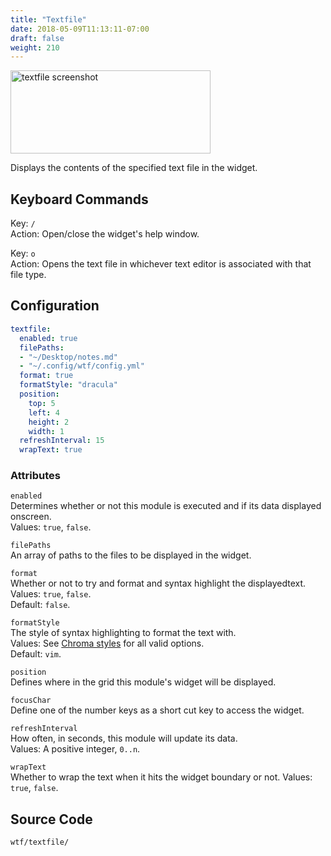 ```yaml
---
title: "Textfile"
date: 2018-05-09T11:13:11-07:00
draft: false
weight: 210
---
```


<img class="screenshot" src="/imgs/modules/textfile.png" width="320" height="133" alt="textfile screenshot" />

Displays the contents of the specified text file in the widget.

## Keyboard Commands

<span class="caption">Key:</span> `/` <br />
<span class="caption">Action:</span> Open/close the widget's help window.

<span class="caption">Key:</span> `o` <br />
<span class="caption">Action:</span> Opens the text file in whichever text editor is associated  with that file type.

## Configuration

```yaml
textfile:
  enabled: true
  filePaths:
  - "~/Desktop/notes.md"
  - "~/.config/wtf/config.yml"
  format: true
  formatStyle: "dracula"
  position:
    top: 5
    left: 4
    height: 2
    width: 1
  refreshInterval: 15
  wrapText: true
```

### Attributes

`enabled` <br />
Determines whether or not this module is executed and if its data displayed onscreen. <br />
Values: `true`, `false`.

`filePaths` <br />
An array of paths to the files to be displayed in the widget. <br />

`format` <br />
Whether or not to try and format and syntax highlight the displayedtext. <br />
Values: `true`, `false`. <br />
Default: `false`.

`formatStyle` <br />
The style of syntax highlighting to format the text with. <br />
Values: See [Chroma styles](https://github.com/alecthomas/chroma/tree/master/styles) for all
valid options. <br />
Default: `vim`.

`position` <br />
Defines where in the grid this module's widget will be displayed. <br />

`focusChar` <br />
Define one of the number keys as a short cut key to access the widget. <br />

`refreshInterval` <br />
How often, in seconds, this module will update its data. <br />
Values: A positive integer, `0..n`.

`wrapText` <br />
Whether to wrap the text when it hits the widget boundary or not.
Values: `true`, `false`.

## Source Code

```bash
wtf/textfile/
```
